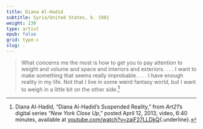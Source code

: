 ```yaml
---
title: Diana Al-Hadid
subtitle: Syria/United States, b. 1981
weight: 230
type: artist
epub: false
grid: type-c
slug: .
---
```


>What concerns me the most is how to get you to pay attention to weight and volume and space and interiors and exteriors. . . . I want to make something that seems really improbable. . . . I have enough reality in my life. Not that I live in some weird fantasy world, but I want to weigh in a little bit on the other side.[^1]

[^1]: Diana Al-Hadid, “Diana Al-Hadid’s Suspended Reality,” from *Art21*’s digital series “*New York Close Up*,” posted April 12, 2013, video, 6:40 minutes, available at [youtube.com/watch?v=zaiF27LLDkQ](https://www.youtube.com/watch?v=zaiF27LLDkQ){.underline}.
